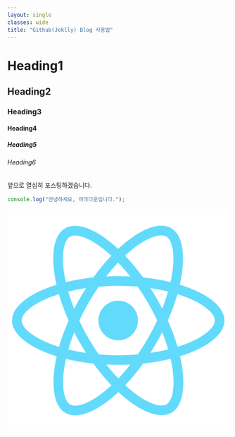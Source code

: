 ```yaml
---
layout: single
classes: wide
title: "Github(Jeklly) Blog 사용법"
---
```


<!-- Header -->

# Heading1

## Heading2

### Heading3

#### Heading4

##### Heading5

###### Heading6

<!-- Content -->

앞으로 열심히 포스팅하겠습니다.

<!-- Code -->

```js
console.log("안녕하세요, 마크다운입니다.");
```

<!-- images -->

![logo](/assets/images/logo512.png)
